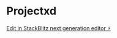 # Projectxd

[Edit in StackBlitz next generation editor ⚡️](https://stackblitz.com/~/github.com/Smilemodds/Projectxd)